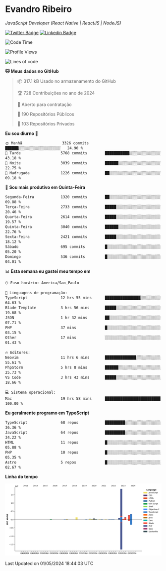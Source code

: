# Evandro **Ribeiro**

*JavaScript Developer (React Native | ReactJS | NodeJS)*

[![Twitter Badge](https://img.shields.io/badge/-@ribeiroevandro-201B2D?style=flat-square&labelColor=201B2D&logo=twitter&logoColor=white&link=https://twitter.com/ribeiroevandro)](https://twitter.com/ribeiroevandro) 
[![Linkedin Badge](https://img.shields.io/badge/-Evandro%20Ribeiro-201B2D?style=flat-square&logo=Linkedin&logoColor=white&link=https://www.linkedin.com/in/ribeiroevandro)](https://www.linkedin.com/in/ribeiroevandro) 


<!--START_SECTION:waka-->
![Code Time](http://img.shields.io/badge/Code%20Time-3%2C849%20hrs%2023%20mins-blue)

![Profile Views](http://img.shields.io/badge/Visualizac%C3%B5es%20do%20perfil-0-blue)

![Lines of code](https://img.shields.io/badge/Desde%20o%20Hello%20World%20eu%20escrevi-30.2%20million%20linhas%20de%20c%C3%B3digo-blue)

**🐱 Meus dados no GitHub** 

> 📦 317.1 kB Usado no armazenamento do GitHub 
 > 
> 🏆 728 Contribuições no ano de 2024
 > 
> 💼 Aberto para contratação
 > 
> 📜 190 Repositórios Públicos 
 > 
> 🔑 103 Repositórios Privados 
 > 
**Eu sou diurno 🐤** 

```text
🌞 Manhã                  3326 commits        ██████░░░░░░░░░░░░░░░░░░░   24.90 % 
🌆 Tarde                  5768 commits        ███████████░░░░░░░░░░░░░░   43.18 % 
🌃 Noite                  3039 commits        ██████░░░░░░░░░░░░░░░░░░░   22.75 % 
🌙 Madrugada              1226 commits        ██░░░░░░░░░░░░░░░░░░░░░░░   09.18 % 
```
📅 **Sou mais produtivo em Quinta-Feira** 

```text
Segunda-Feira            1320 commits        ██░░░░░░░░░░░░░░░░░░░░░░░   09.88 % 
Terça-Feira              2733 commits        █████░░░░░░░░░░░░░░░░░░░░   20.46 % 
Quarta-Feira             2614 commits        █████░░░░░░░░░░░░░░░░░░░░   19.57 % 
Quinta-Feira             3040 commits        ██████░░░░░░░░░░░░░░░░░░░   22.76 % 
Sexta-Feira              2421 commits        █████░░░░░░░░░░░░░░░░░░░░   18.12 % 
Sábado                   695 commits         █░░░░░░░░░░░░░░░░░░░░░░░░   05.20 % 
Domingo                  536 commits         █░░░░░░░░░░░░░░░░░░░░░░░░   04.01 % 
```


📊 **Esta semana eu gastei meu tempo em** 

```text
🕑︎ Fuso horário: America/Sao_Paulo

💬 Linguagens de programação: 
TypeScript               12 hrs 55 mins      ████████████████░░░░░░░░░   64.63 % 
Blade Template           3 hrs 56 mins       █████░░░░░░░░░░░░░░░░░░░░   19.68 % 
JSON                     1 hr 32 mins        ██░░░░░░░░░░░░░░░░░░░░░░░   07.71 % 
PHP                      37 mins             █░░░░░░░░░░░░░░░░░░░░░░░░   03.15 % 
Other                    17 mins             ░░░░░░░░░░░░░░░░░░░░░░░░░   01.43 % 

🔥 Editores: 
Neovim                   11 hrs 6 mins       ██████████████░░░░░░░░░░░   55.61 % 
PhpStorm                 5 hrs 8 mins        ██████░░░░░░░░░░░░░░░░░░░   25.73 % 
VS Code                  3 hrs 43 mins       █████░░░░░░░░░░░░░░░░░░░░   18.66 % 

💻 Sistema operacional: 
Mac                      19 hrs 58 mins      █████████████████████████   100.00 % 
```

**Eu geralmente programo em TypeScript** 

```text
TypeScript               68 repos            █████████░░░░░░░░░░░░░░░░   36.36 % 
JavaScript               64 repos            █████████░░░░░░░░░░░░░░░░   34.22 % 
HTML                     11 repos            █░░░░░░░░░░░░░░░░░░░░░░░░   05.88 % 
PHP                      10 repos            █░░░░░░░░░░░░░░░░░░░░░░░░   05.35 % 
Astro                    5 repos             █░░░░░░░░░░░░░░░░░░░░░░░░   02.67 % 
```



**Linha do tempo**

![Lines of Code chart](https://raw.githubusercontent.com/ribeiroevandro/ribeiroevandro/main/assets/bar_graph.png)


 Last Updated on 01/05/2024 18:44:03 UTC
<!--END_SECTION:waka-->
